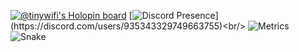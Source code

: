 [![@tinywifi's Holopin board](https://holopin.io/api/user/board?user=tinywifi)](https://holopin.io/@tinywifi)
[![Discord Presence](https://lanyard-profile-readme.vercel.app/api/935343329749663755?theme=dark&bg=434c5e&animated=true&hideDiscrim=true&borderRadius=30px&idleMessage=Probably%20doing%20something%20else...)](https://discord.com/users/935343329749663755)<br/>
![Metrics](https://raw.githubusercontent.com/WhoIsTinyWiFi/ratchanondev/main/github-metrics.svg)
![Snake](https://raw.githubusercontent.com/WhoIsTinyWiFi/ratchanondev/output/github-contribution-grid-snake-dark.svg)
